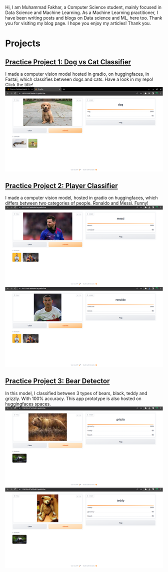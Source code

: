 
Hi, 
I am Muhammad Fakhar, a Computer Science student, mainly focused in Data Science and Machine Learning. 
As a Machine Learning practitioner, I have been writing posts and blogs on Data science and ML, here too. 
Thank you for visiting my blog page. I hope you enjoy my articles!
Thank you.

# Projects

## [Practice Project 1: Dog vs Cat Classifier](https://github.com/fakhar-iqbal/FastaiImplementations/tree/main/ComputerVision)
I made a computer vision model hosted in gradio, on huggingfaces, in Fastai, which classifies between dogs and cats. Have a look in my repo! Click the title!
![](/images/prototype.jpg)

## [Practice Project 2: Player Classifier](https://github.com/fakhar-iqbal/FastaiImplementations/tree/main/ComputerVision)
I made a computer vision model, hosted in gradio on huggingfaces, which differs between two categories of people. Ronaldo and Messi. Funny! 
![](/images/messi.png) ![](/images/ronaldo.png)


## [Practice Project 3: Bear Detector](https://github.com/fakhar-iqbal/FastaiImplementations/tree/main/ComputerVision)
In this model, I classified between 3 types of bears, black, teddy and grizzly. With 100% accuracy. This app prototype is also hosted on huggingfaces spaces. 
![](/images/grizz.png)  ![](/images/teddy.png)
